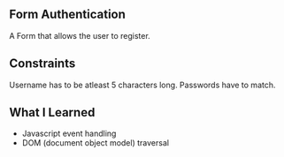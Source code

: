 Form Authentication
---------------------
A Form that allows the user to register.

Constraints
---------------------------------
Username has to be atleast 5 characters long. 
Passwords have to match.

What I Learned
-----------------------------------
* Javascript event handling  
* DOM (document object model) traversal
